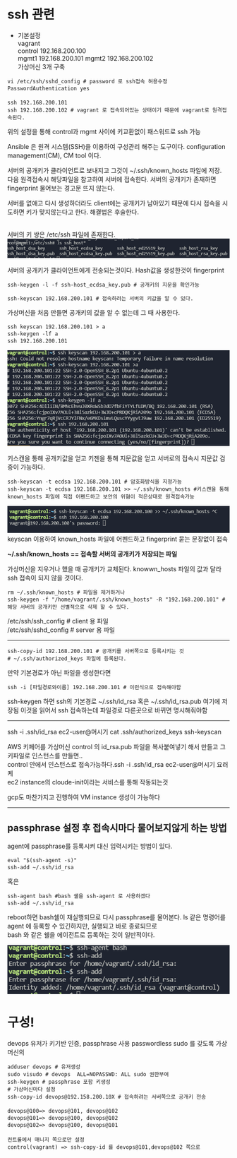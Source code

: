 # ssh 관련   

* 기본설정   
  vagrant   
  control 192.168.200.100   
  mgmt1 192.168.200.101
  mgmt2 192.168.200.102    
  가상머신 3개 구축
```
vi /etc/ssh/sshd_config # password 로 ssh접속 허용수정
PasswordAuthentication yes 

ssh 192.168.200.101
ssh 192.168.200.102 # vagrant 로 접속되어있는 상태이기 때문에 vagrant로 원격접속된다. 
```
위의 설정을 통해 control과 mgmt 사이에 키교환없이 패스워드로 ssh 가능        

Ansible 은 원격 시스템(SSH)을 이용하여 구성관리 해주는 도구이다. configuration management(CM), CM tool 이다.          

서버의 공개키가 클라이언트로 보내지고 그것이 ~/.ssh/known_hosts 파일에 저장.   
다음 원격접속시 해당파일을 참고하여 서버에 접속한다. 서버의 공개키가 존재하면 fingerprint 물어보는 경고문 뜨지 않는다.     

서버를 없애고 다시 생성하더라도 client에는 공개키가 남아있기 때문에 다시 접속을 시도하면 키가 맞지않는다고 한다. 해결법은 후술한다.

\
서버의 키 쌍은 /etc/ssh 파일에 존재한다. 
<img src="image/20210726111131.png">

서버의 공개키가 클라이언트에게 전송되는것이다. Hash값을 생성한것이 fingerprint         
```
ssh-keygen -l -f ssh-host_ecdsa_key.pub # 공개키의 지문을 확인가능
```
```
ssh-keyscan 192.168.200.101 # 접속하려는 서버의 키값을 알 수 있다.
```
가상머신을 처음 만들면 공개키의 값을 알 수 없는데 그 때 사용한다.   

```
ssh keyscan 192.168.200.101 > a
ssh-keygen -lf a
ssh 192.168.200.101 
```
<img src="image/20210726112456.png">         

키스캔을 통해 공개키값을 얻고 키젠을 통해 지문값을 얻고 서버로의 접속시 지문값 검증이 가능하다.
```
ssh-keyscan -t ecdsa 192.168.200.101 # 암호화방식을 지정가능
ssh-keyscan -t ecdsa 192.168.200.101 >> ~/.ssh/known_hosts #키스캔을 통해 known_hosts 파일에 직접 어펜드하고 보안의 위혐이 적은상태로 원격접속가능
```
<img src="imgae/../image/20210726113543.png">
keyscan 이용하여 known_hosts 파일에 어펜드하고 fingerprint 묻는 문장없이 접속   

**~/.ssh/known_hosts == 접속할 서버의 공개키가 저장되는 파일**    

가상머신을 지우거나 했을 때 공개키가 교체된다. knowwn_hosts 파일의 값과 달라 ssh 접속이 되지 않을 것이다.
```
rm ~/.ssh/known_hosts # 파일을 제거하거나 
ssh-keygen -f "/home/vagrant/.ssh/known_hosts" -R "192.168.200.101" # 해당 서버의 공개키만 선별적으로 삭제 할 수 있다.
```

/etc/ssh/ssh_config # client 용 파일       
/etc/ssh/sshd_config # server 용 파일         

---

```
ssh-copy-id 192.168.200.101 # 공개키를 서버쪽으로 등록시키는 것
# ~/.ssh/authorized_keys 파일에 등록된다. 
```

만약 기본경로가 아닌 파일을 생성한다면
```
ssh -i [파일경로와이름] 192.168.200.101 # 이런식으로 접속해야함
```
ssh-keygen 하면 ssh의 기본경로 ~/.ssh/id_rsa 혹은 ~/.ssh/id_rsa.pub 여기에 저장됨 이것을 읽어서 ssh 접속하는데 파일경로 다른곳으로 바뀌면 명시해줘야함

---
ssh -i .ssh/id_rsa ec2-user@머시기
cat .ssh/authorized_keys
ssh-keyscan

AWS 키페어를 가상머신 control 의 id_rsa.pub 파일을 복사붙여넣기 해서 만들고 그 키파일로 인스턴스를 만들면..   
control 안에서 인스턴스로 접속가능하다.ssh -i .ssh/id_rsa ec2-user@머시기 요러케   
ec2 instance의 cloude-init이라는 서비스를 통해 작동되는것

gcp도 마찬가지고 진행하여 VM instance 생성이 가능하다


---

## passphrase 설정 후 접속시마다 물어보지않게 하는 방법        

agent에 passphrase를 등록시켜 대신 입력시키는 방법이 있다.
```
eval "$(ssh-agent -s)"
ssh-add ~/.ssh/id_rsa
```
혹은
```
ssh-agent bash #bash 쉘을 ssh-agent 로 사용하겠다
ssh-add ~/.ssh/id_rsa
```
reboot하면 bash쉘이 재실행되므로 다시 passphrase를 물어본다. 
ls 같은 명령어를 agent 에 등록할 수 있긴하지만, 실행되고 바로 종료되므로   
bash 와 같은 쉘을 에이전트로 등록하는 것이 일반적이다.   

<img src="image/20210726154153.png">



# 구성!
devops 유저가 키기반 인증, passphrase 사용 passwordless sudo 를 갖도록
가상머신의 
```
adduser devops # 유저생성
sudo visudo # devops  ALL=NOPASSWD: ALL sudo 권한부여
ssh-keygen # passphrase 포함 키생성
# 가상머신마다 설정
ssh-copy-id devops@192.158.200.10X # 접속하려는 서버쪽으로 공개키 전송

devops@100=> devops@101, devops@102
devops@101=> devops@100, devops@102
devops@102=> devops@100, devops@101

컨트롤에서 매니지 쪽으로만 설정
control(vagrant) => ssh-copy-id 를 devops@101,devops@102 쪽으로 
```